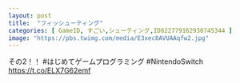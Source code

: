 ```yaml
---
layout: post
title:  "フィッシューティング"
categories: [ GameID, すごい,シューティング,ID822779162930745344 ]
image: "https://pbs.twimg.com/media/E3xec8AVUAAqfw2.jpg"
---
```

その2！！ #はじめてゲームプログラミング #NintendoSwitch https://t.co/ELX7G62emf
